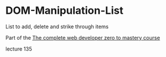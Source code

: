 # DOM-Manipulation-List
List to add, delete and strike through items

Part of the <a href="https://www.udemy.com/course/the-complete-web-developer-zero-to-mastery/">The complete web developer zero to mastery course</a>

lecture 135

